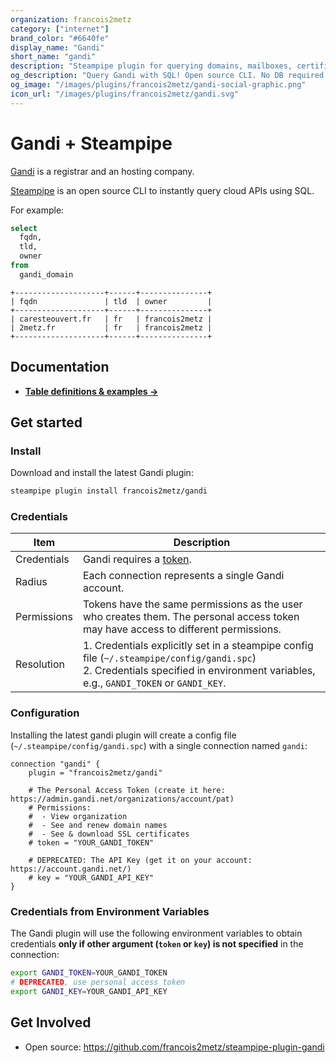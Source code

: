 ```yaml
---
organization: francois2metz
category: ["internet"]
brand_color: "#6640fe"
display_name: "Gandi"
short_name: "gandi"
description: "Steampipe plugin for querying domains, mailboxes, certificates and more from Gandi."
og_description: "Query Gandi with SQL! Open source CLI. No DB required."
og_image: "/images/plugins/francois2metz/gandi-social-graphic.png"
icon_url: "/images/plugins/francois2metz/gandi.svg"
---
```


# Gandi + Steampipe

[Gandi](https://gandi.net/) is a registrar and an hosting company.

[Steampipe](https://steampipe.io) is an open source CLI to instantly query cloud APIs using SQL.

For example:

```sql
select
  fqdn,
  tld,
  owner
from
  gandi_domain
```

```
+--------------------+------+---------------+
| fqdn               | tld  | owner         |
+--------------------+------+---------------+
| caresteouvert.fr   | fr   | francois2metz |
| 2metz.fr           | fr   | francois2metz |
+--------------------+------+---------------+
```

## Documentation

- **[Table definitions & examples →](/plugins/francois2metz/gandi/tables)**

## Get started

### Install

Download and install the latest Gandi plugin:

```bash
steampipe plugin install francois2metz/gandi
```

### Credentials

| Item        | Description                                                                                                                                                                            |
|-------------|----------------------------------------------------------------------------------------------------------------------------------------------------------------------------------------|
| Credentials | Gandi requires a [token](https://admin.gandi.net/organizations/account/pat).                                                                                                           |
| Radius      | Each connection represents a single Gandi account.                                                                                                                                     |
| Permissions | Tokens have the same permissions as the user who creates them. The personal access token may have access to different permissions.                                                     |
| Resolution  | 1. Credentials explicitly set in a steampipe config file (`~/.steampipe/config/gandi.spc`)<br />2. Credentials specified in environment variables, e.g., `GANDI_TOKEN` or `GANDI_KEY`. |

### Configuration

Installing the latest gandi plugin will create a config file (`~/.steampipe/config/gandi.spc`) with a single connection named `gandi`:

```hcl
connection "gandi" {
    plugin = "francois2metz/gandi"

    # The Personal Access Token (create it here: https://admin.gandi.net/organizations/account/pat)
    # Permissions:
    #  - View organization
    #  - See and renew domain names
    #  - See & download SSL certificates
    # token = "YOUR_GANDI_TOKEN"

    # DEPRECATED: The API Key (get it on your account: https://account.gandi.net/)
    # key = "YOUR_GANDI_API_KEY"
}
```

### Credentials from Environment Variables

The Gandi plugin will use the following environment variables to obtain credentials **only if other argument (`token` or `key`) is not specified** in the connection:

```sh
export GANDI_TOKEN=YOUR_GANDI_TOKEN
# DEPRECATED, use personal access token
export GANDI_KEY=YOUR_GANDI_API_KEY
```

## Get Involved

* Open source: https://github.com/francois2metz/steampipe-plugin-gandi
